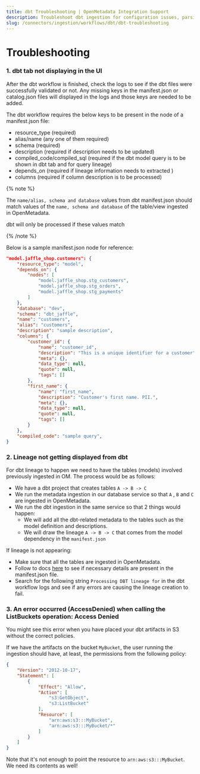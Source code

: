 ```yaml
---
title: dbt Troubleshooting | OpenMetadata Integration Support
description: Troubleshoot dbt ingestion for configuration issues, parsing errors, or incomplete metadata syncing.
slug: /connectors/ingestion/workflows/dbt/dbt-troubleshooting
---
```


# Troubleshooting

### 1. dbt tab not displaying in the UI

After the dbt workflow is finished, check the logs to see if the dbt files were successfully  validated or not. Any missing keys in the manifest.json or catalog.json files will displayed in the logs and those keys are needed to be added.

The dbt workflow requires the below keys to be present in the node of a manifest.json file:
- resource_type (required)
- alias/name (any one of them required)
- schema (required)
- description (required if description needs to be updated)
- compiled_code/compiled_sql (required if the dbt model query is to be shown in dbt tab and for query lineage)
- depends_on (required if lineage information needs to extracted )
- columns (required if column description is to be processed)

{% note %}

The `name/alias, schema and database` values from dbt manifest.json should match values of the `name, schema and database` of the table/view ingested in OpenMetadata.

dbt will only be processed if these values match

{% /note %}

Below is a sample manifest.json node for reference:
```json
"model.jaffle_shop.customers": {
    "resource_type": "model",
    "depends_on": {
        "nodes": [
            "model.jaffle_shop.stg_customers",
            "model.jaffle_shop.stg_orders",
            "model.jaffle_shop.stg_payments"
        ]
    },
    "database": "dev",
    "schema": "dbt_jaffle",
    "name": "customers",
    "alias": "customers",
    "description": "sample description",
    "columns": {
        "customer_id": {
            "name": "customer_id",
            "description": "This is a unique identifier for a customer",
            "meta": {},
            "data_type": null,
            "quote": null,
            "tags": []
        },
        "first_name": {
            "name": "first_name",
            "description": "Customer's first name. PII.",
            "meta": {},
            "data_type": null,
            "quote": null,
            "tags": []
        }
    },
    "compiled_code": "sample query",
}
```

### 2. Lineage not getting displayed from dbt

For dbt lineage to happen we need to have the tables (models) involved previously ingested in OM. The process would be as follows:
- We have a dbt project that creates tables `A -> B -> C`
- We run the metadata ingestion in our database service so that `A` , `B` and `C` are ingested in OpenMetadata.
- We run the dbt ingestion in the same service so that 2 things would happen:
    - We will add all the dbt-related metadata to the tables such as the model definition and descriptions.
    - We will draw the lineage `A -> B -> C` that comes from the model dependency in the `manifest.json`

If lineage is not appearing:
- Make sure that all the tables are ingested in OpenMetadata.
- Follow to docs [here](/connectors/ingestion/workflows/dbt/ingest-dbt-lineage) to see if necessary details are present in the manifest.json file.
- Search for the following string `Processing DBT lineage for` in the dbt workflow logs and see if any errors are causing the lineage creation to fail.

### 3. An error occurred (AccessDenied) when calling the ListBuckets operation: Access Denied

You might see this error when you have placed your dbt artifacts in S3 without the correct policies.

If we have the artifacts on the bucket `MyBucket`, the user running the ingestion should have, at least, the permissions
from the following policy:

```json
{
    "Version": "2012-10-17",
    "Statement": [
        {
            "Effect": "Allow",
            "Action": [
                "s3:GetObject",
                "s3:ListBucket"
            ],
            "Resource": [
                "arn:aws:s3:::MyBucket",
                "arn:aws:s3:::MyBucket/*"
            ]
        }
    ]
}
```

Note that it's not enough to point the resource to `arn:aws:s3:::MyBucket`. We need its contents as well!
